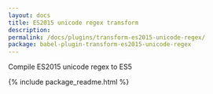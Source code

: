 ```yaml
---
layout: docs
title: ES2015 unicode regex transform
description:
permalink: /docs/plugins/transform-es2015-unicode-regex/
package: babel-plugin-transform-es2015-unicode-regex
---
```


Compile ES2015 unicode regex to ES5

{% include package_readme.html %}
